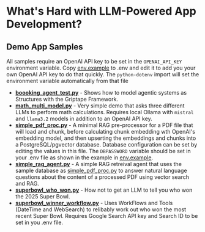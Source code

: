 # What's Hard with LLM-Powered App Development?
## Demo App Samples

All samples require an OpenAI API key to be set in the `OPENAI_API_KEY` environment variable. Copy [env.example](./env.example) to .env and edit it to add you your own OpenAI API key to do that quickly. The `python-dotenv` import will set the environment variable automatically from that file

* [**boooking_agent_test.py**](./boooking_agent_test.py) - Shows how to model agentic systems as Structures with the Griptape Framework. 
* [**math_multi_model.py**](./math_multi_model.py) - Very simple demo that asks three different LLMs to perform math calculations. Requires local Ollama with `mistral` and `llama3.2` models in addition to an OpenAI API key.
* [**simple_pdf_proc.py**](./simple_pdf_proc.py) - A minimal RAG pre-processor for a PDF file that will load and chunk, before calculating chunk embedding wth OpenAI's embedding model, and then upserting the embeddings and chunks into a PostgreSQL/pgvector database. Database configuration can be set by editing the values in this file. The `DBPASSWORD` variable should be set in your .env file as shown in the example in [env.example](./env.example).
* [**simple_rag_agent.py**](./simple_rag_agent.py) - A simple RAG retreival agent that uses the sample database as [simple_pdf_proc.py](./simple_pdf_proc.py) to answer natural language questions about the content of a processed PDF using vector search and RAG.
* [**superbowl_who_won.py**](./superbowl_who_won.py) - How not to get an LLM to tell you who won the 2025 Super Bowl.
* [**superbowl_winner_workflow.py**](./superbowl_who_won.py) - Uses WorkFlows and Tools (DateTime and WebSearch) to relibably work out who won the most recent Super Bowl. Requires Google Search API key and Search ID to be set in you .env file.